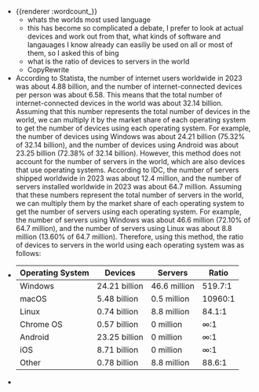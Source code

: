 - {{renderer :wordcount_}}
	- whats the worlds most used language
	- this has become so complicated a debate, I prefer to look at actual devices and work out from that, what kinds of software and langauages I know already can easiliy be used on all or most of them, so I asked this of bing
	- what is the ratio of devices to servers in the world
	- CopyRewrite
- According to Statista, the number of internet users worldwide in 2023 was about 4.88 billion, and the number of internet-connected devices per person was about 6.58. This means that the total number of internet-connected devices in the world was about 32.14 billion. Assuming that this number represents the total number of devices in the world, we can multiply it by the market share of each operating system to get the number of devices using each operating system. For example, the number of devices using Windows was about 24.21 billion (75.32% of 32.14 billion), and the number of devices using Android was about 23.25 billion (72.38% of 32.14 billion).
  However, this method does not account for the number of servers in the world, which are also devices that use operating systems. According to IDC, the number of servers shipped worldwide in 2023 was about 12.4 million, and the number of servers installed worldwide in 2023 was about 64.7 million. Assuming that these numbers represent the total number of servers in the world, we can multiply them by the market share of each operating system to get the number of servers using each operating system. For example, the number of servers using Windows was about 46.6 million (72.10% of 64.7 million), and the number of servers using Linux was about 8.8 million (13.60% of 64.7 million).
  Therefore, using this method, the ratio of devices to servers in the world using each operating system was as follows:
- | Operating System | Devices | Servers | Ratio |
  | ---------------- | ------- | ------- | ----- |
  | Windows         | 24.21 billion | 46.6 million | 519.7:1 |
  | macOS           | 5.48 billion  | 0.5 million  | 10960:1 |
  | Linux           | 0.74 billion  | 8.8 million  | 84.1:1  |
  | Chrome OS       | 0.57 billion  | 0 million    | ∞:1     |
  | Android         | 23.25 billion | 0 million    | ∞:1     |
  | iOS             | 8.71 billion  | 0 million    | ∞:1     |
  | Other           | 0.78 billion  | 8.8 million  | 88.6:1  |
-